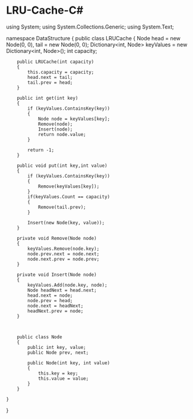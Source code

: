 # LRU-Cache-C#



using System;
using System.Collections.Generic;
using System.Text;

namespace DataStructure
{
    public class LRUCache
    {
        Node head = new Node(0, 0), tail = new Node(0, 0);
        Dictionary<int, Node> keyValues = new Dictionary<int, Node>();
        int capacity;

        public LRUCache(int capacity)
        {
            this.capacity = capacity;
            head.next = tail;
            tail.prev = head;
        }

        public int get(int key)
        {
            if (keyValues.ContainsKey(key))
            {
                Node node = keyValues[key];
                Remove(node);
                Insert(node);
                return node.value;
            }

            return -1;
        }

        public void put(int key,int value)
        {
            if (keyValues.ContainsKey(key))
            {
                Remove(keyValues[key]);
            }
            if(keyValues.Count == capacity)
            {
                Remove(tail.prev);
            }

            Insert(new Node(key, value));
        }

        private void Remove(Node node)
        {
            keyValues.Remove(node.key);
            node.prev.next = node.next;
            node.next.prev = node.prev;
        }

        private void Insert(Node node)
        {
            keyValues.Add(node.key, node);
            Node headNext = head.next;
            head.next = node;
            node.prev = head;
            node.next = headNext;
            headNext.prev = node;
        }



        public class Node
        {
            public int key, value;
            public Node prev, next;

            public Node(int key, int value)
            {
                this.key = key;
                this.value = value;
            }
        }

    }
}
